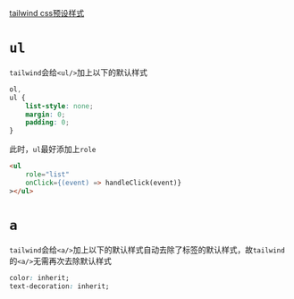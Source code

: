 [tailwind css预设样式](https://www.tailwindcss.cn/docs/preflight "preflight")



# `ul`

`tailwind`会给`<ul/>`加上以下的默认样式

```css
ol,
ul {
    list-style: none;
    margin: 0;
    padding: 0;
}
```

此时，`ul`最好添加上`role`

```html
<ul
    role="list"
    onClick={(event) => handleClick(event)}
></ul>
```



# `a`

`tailwind`会给`<a/>`加上以下的默认样式自动去除了标签的默认样式，故`tailwind`的`<a/>`无需再次去除默认样式

```css
color: inherit;
text-decoration: inherit;
```

